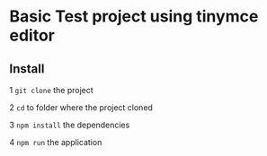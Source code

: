 # Basic Test project using tinymce editor

## Install

1 `git clone` the project

2 `cd` to folder where the project cloned

3 `npm install` the dependencies

4 `npm run` the application
